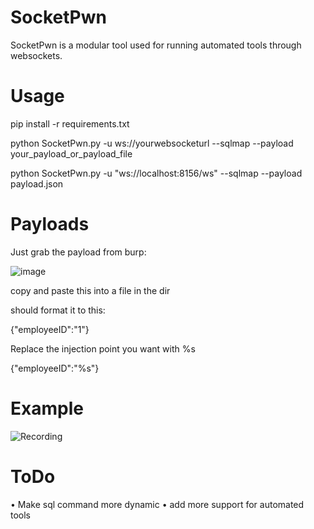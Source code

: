# SocketPwn

SocketPwn is a modular tool used for running automated tools through websockets. 

# Usage

pip install -r requirements.txt

python SocketPwn.py -u ws://yourwebsocketurl --sqlmap --payload your_payload_or_payload_file

python SocketPwn.py -u "ws://localhost:8156/ws" --sqlmap --payload payload.json

# Payloads 

Just grab the payload from burp:

![image](https://github.com/Themaim/SocketPwn/assets/141221448/814f6d78-849c-4407-9bd5-a02bdad5e632)

copy and paste this into a file in the dir

should format it to this:

{"employeeID":"1"}

Replace the injection point you want with %s

{"employeeID":"%s"}

# Example

![Recording](https://github.com/Themaim/SocketPwn/assets/141221448/99d3759a-0352-43f4-9fe6-2c56571b9d96)



# ToDo
•	Make sql command more dynamic
•	add more support for automated tools

